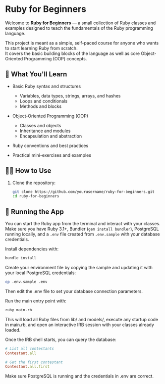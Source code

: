 # Ruby for Beginners

Welcome to **Ruby for Beginners** — a small collection of Ruby classes and examples designed to teach the fundamentals of the Ruby programming language.

This project is meant as a simple, self-paced course for anyone who wants to start learning Ruby from scratch.  
It covers the basic building blocks of the language as well as core Object-Oriented Programming (OOP) concepts.

## 📘 What You'll Learn

- Basic Ruby syntax and structures  
  - Variables, data types, strings, arrays, and hashes  
  - Loops and conditionals  
  - Methods and blocks  

- Object-Oriented Programming (OOP)  
  - Classes and objects  
  - Inheritance and modules  
  - Encapsulation and abstraction  

- Ruby conventions and best practices  
- Practical mini-exercises and examples  

## 🧑‍💻 How to Use

1. Clone the repository:
   ```bash
   git clone https://github.com/yourusername/ruby-for-beginners.git
   cd ruby-for-beginners

## 🏁 Running the App

You can start the Ruby app from the terminal and interact with your classes. Make sure you have Ruby 3.1+, Bundler (`gem install bundler`), PostgreSQL running locally, and a `.env` file created from `.env.sample` with your database credentials.

Install dependencies with:

```bash
bundle install
```


Create your environment file by copying the sample and updating it with your local PostgreSQL credentials:
```bash
cp .env.sample .env
```

Then edit the .env file to set your database connection parameters.

Run the main entry point with:
```bash
ruby main.rb
```

This will load all Ruby files from lib/ and models/, execute any startup code in main.rb, and open an interactive IRB session with your classes already loaded.

Once the IRB shell starts, you can query the database:

```ruby
# List all contestants
Contestant.all

# Get the first contestant
Contestant.all.first
```

Make sure PostgreSQL is running and the credentials in .env are correct.
